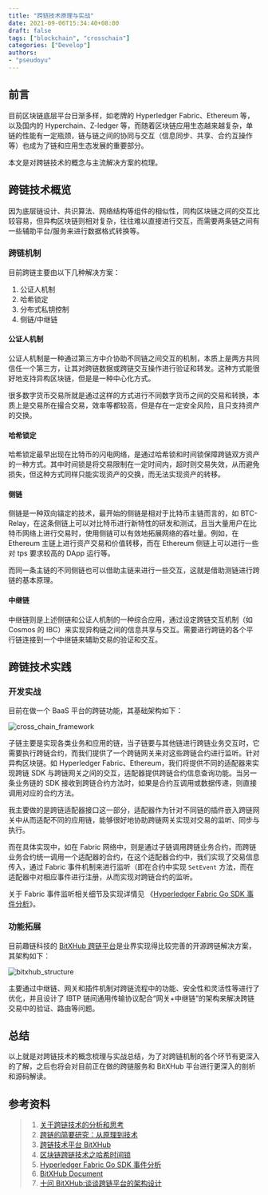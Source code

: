 ```yaml
---
title: "跨链技术原理与实战"
date: 2021-09-06T15:34:40+08:00
draft: false
tags: ["blockchain", "crosschain"]
categories: ["Develop"]
authors:
- "pseudoyu"
---
```


## 前言

目前区块链底层平台日渐多样，如老牌的 Hyperledger Fabric、Ethereum 等，以及国内的 Hyperchain、Z-ledger 等，而随着区块链应用生态越来越复杂，单链的性能有一定瓶颈，链与链之间的协同与交互（信息同步、共享、合约互操作等）也成为了链和应用生态发展的重要部分。

本文是对跨链技术的概念与主流解决方案的梳理。

## 跨链技术概览

因为底层链设计、共识算法、网络结构等组件的相似性，同构区块链之间的交互比较容易，但异构区块链则相对复杂，往往难以直接进行交互，而需要两条链之间有一些辅助平台/服务来进行数据格式转换等。

### 跨链机制

目前跨链主要由以下几种解决方案：

1. 公证人机制
2. 哈希锁定
3. 分布式私钥控制
4. 侧链/中继链

#### 公证人机制

公证人机制是一种通过第三方中介协助不同链之间交互的机制，本质上是两方共同信任一个第三方，让其对跨链数据或跨链交互操作进行验证和转发。这种方式能很好地支持异构区块链，但是是一种中心化方式。

很多数字货币交易所就是通过这样的方式进行不同数字货币之间的交易和转换，本质上是交易所在撮合交易，效率等都较高，但是存在一定安全风险，且只支持资产的交换。

#### 哈希锁定

哈希锁定最早出现在比特币的闪电网络，是通过哈希锁和时间锁保障跨链双方资产的一种方式。其中时间锁是将交易限制在一定时间内，超时则交易失效，从而避免损失，但这种方式同样只能实现资产的交换，而无法实现资产的转移。

#### 侧链

侧链是一种双向锚定的技术，最开始的侧链是相对于比特币主链而言的，如 BTC-Relay，在这条侧链上可以对比特币进行新特性的研发和测试，且当大量用户在比特币网络上进行交易时，使用侧链可以有效地拓展网络的吞吐量。例如，在 Ethereum 主链上进行资产交易和价值转移，而在 Ethereum 侧链上可以进行一些对 tps 要求较高的 DApp 运行等。

而同一条主链的不同侧链也可以借助主链来进行一些交互，这就是借助测链进行跨链的基本原理。

#### 中继链

中继链则是上述侧链和公证人机制的一种综合应用，通过设定跨链交互机制（如 Cosmos 的 IBC）来实现异构链之间的信息共享与交互。需要进行跨链的各个平行链连接到一个中继链来辅助交易的验证和交互。


## 跨链技术实践

### 开发实战

目前在做一个 BaaS 平台的跨链功能，其基础架构如下：

![cross_chain_framework](https://image.pseudoyu.com/images/cross_chain_framework.png)

子链主要是实现各类业务和应用的链，当子链要与其他链进行跨链业务交互时，它需要执行跨链合约，而我们提供了一个跨链网关来对这些跨链合约进行监听。针对异构区块链。如 Hyperledger Fabric、Ethereum，我们将提供不同的适配器来实现跨链 SDK 与跨链网关之间的交互，适配器提供跨链合约信息查询功能。当另一条业务链的 SDK 接收到跨链合约方法时，如果是合约互调用或数据传递，则直接调用对应的合约方法。

我主要做的是跨链适配器接口这一部分，适配器作为针对不同链的插件嵌入跨链网关中从而适配不同的应用链，能够很好地协助跨链网关实现对交易的监听、同步与执行。

而在具体实现中，如在 Fabric 网络中，则是通过子链调用跨链业务合约，而跨链业务合约统一调用一个适配器的合约，在这个适配器合约中，我们实现了交易信息传入，通过 Fabric 事件机制来进行监听（即在合约中实现 `SetEvent` 方法，而在适配器中对相应事件进行注册，从而实现对跨链合约的监听。

关于 Fabric 事件监听相关细节及实现详情见 《[Hyperledger Fabric Go SDK 事件分析](https://www.pseudoyu.com/en/2021/09/01/blockchain_hyperledger_fabric_gosdk_event/)》。

### 功能拓展

目前趣链科技的 [BitXHub 跨链平台](https://meshplus.github.io/bitxhub/bitxhub/introduction/summary/)是业界实现得比较完善的开源跨链解决方案，其架构如下：

![bitxhub_structure](https://image.pseudoyu.com/images/bitxhub_structure.png)

主要通过中继链、网关和插件机制对跨链流程中的功能、安全性和灵活性等进行了优化，并且设计了 IBTP 链间通用传输协议配合“网关+中继链”的架构来解决跨链交易中的验证、路由等问题。

## 总结

以上就是对跨链技术的概念梳理与实战总结，为了对跨链机制的各个环节有更深入的了解，之后也将会对目前正在做的跨链服务和 BitXHub 平台进行更深入的剖析和源码解读。

## 参考资料

> 1. [关于跨链技术的分析和思考](https://tech.hyperchain.cn/blockchain-interoperability/)
> 2. [跨链的简要研究：从原理到技术](https://zhuanlan.zhihu.com/p/92667917)
> 3. [跨链技术平台 BitXHub](https://github.com/gocn/opentalk/tree/main/PhaseTen_BitXHub)
> 4. [区块链跨链技术之哈希时间锁](https://yuanxuxu.com/2020/08/05/区块链跨链技术之哈希时间锁/)
> 5. [Hyperledger Fabric Go SDK 事件分析](https://www.pseudoyu.com/en/2021/09/01/blockchain_hyperledger_fabric_gosdk_event/)
> 6. [BitXHub Document](https://meshplus.github.io/bitxhub/bitxhub/introduction/summary/)
> 7. [十问 BitXHub:谈谈跨链平台的架构设计](https://tech.hyperchain.cn/bitxhub-design-thinking/)
